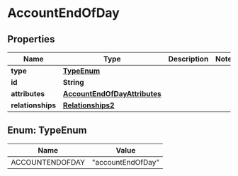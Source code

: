 # AccountEndOfDay

## Properties
Name | Type | Description | Notes
------------ | ------------- | ------------- | -------------
**type** | [**TypeEnum**](#TypeEnum) |  | 
**id** | **String** |  | 
**attributes** | [**AccountEndOfDayAttributes**](AccountEndOfDayAttributes.md) |  | 
**relationships** | [**Relationships2**](Relationships2.md) |  | 

<a name="TypeEnum"></a>
## Enum: TypeEnum
Name | Value
---- | -----
ACCOUNTENDOFDAY | &quot;accountEndOfDay&quot;
